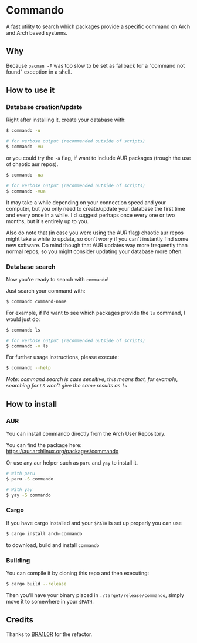 # Commando

A fast utility to search which packages provide a specific command on
Arch and Arch based systems.

## Why

Because `pacman -F` was too slow to be set as fallback for a "command
not found" exception in a shell.

## How to use it

### Database creation/update

Right after installing it, create your database with:

``` bash
$ commando -u

# for verbose output (recommended outside of scripts)
$ commando -vu
```

or you could try the `-a` flag, if want to include AUR packages (trough
the use of chaotic aur repos).

``` bash
$ commando -ua

# for verbose output (recommended outside of scripts)
$ commando -vua
```

It may take a while depending on your connection speed and your
computer, but you only need to create/update your database the first
time and every once in a while. I'd suggest perhaps once every one or
two months, but it's entirely up to you.

Also do note that (in case you were using the AUR flag) chaotic aur
repos might take a while to update, so don't worry if you can't
instantly find some new software. Do mind though that AUR updates way
more frequently than normal repos, so you might consider updating your
database more often.

### Database search

Now you're ready to search with `commando`!

Just search your command with:

``` bash
$ commando command-name
```

For example, if I'd want to see which packages provide the `ls` command,
I would just do:

``` bash
$ commando ls

# for verbose output (recommended outside of scripts)
$ commando -v ls
```

For further usage instructions, please execute:

``` bash
$ commando --help
```

*Note: command search is case sensitive, this means that, for example,
searching for `LS` won't give the same results as `ls`*

## How to install

### AUR

You can install commando directly from the Arch User Repository.

You can find the package here:
<https://aur.archlinux.org/packages/commando>

Or use any aur helper such as `paru` and `yay` to install it.

``` bash
# With paru
$ paru -S commando

# With yay
$ yay -S commando
```

### Cargo

If you have cargo installed and your `$PATH` is set up properly you can
use

``` bash
$ cargo install arch-commando
```

to download, build and install `commando`

### Building

You can compile it by cloning this repo and then executing:

``` bash
$ cargo build --release
```

Then you'll have your binary placed in `./target/release/commando`,
simply move it to somewhere in your `$PATH`.

## Credits

Thanks to [BRA1L0R](https://github.com/BRA1L0R) for the refactor.
